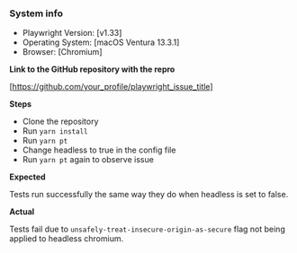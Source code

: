<!-- ⚠️⚠️ Do not delete this template ⚠️⚠️ -->

<!-- 🔎 Search existing issues to avoid creating duplicates. -->
<!-- 🧪 Test using the latest Playwright release to see if your issue has already been fixed -->
<!-- 💡 Provide enough information for us to be able to reproduce your issue locally -->

### System info
- Playwright Version: [v1.33]
- Operating System: [macOS Ventura 13.3.1]
- Browser: [Chromium]
<!-- - Other info: -->
<!-- 
### Source code

- [ ] I provided exact source code that allows reproducing the issue locally. -->

<!-- For simple cases, please provide a self-contained test file along with the config file -->
<!-- For larger cases, you can provide a GitHub repo you created for this issue -->
<!-- If we can not reproduce the problem locally, we won't be able to act on it -->
<!-- You can still file without the exact code and we will try to help, but if we can't repro, it will be closed -->

**Link to the GitHub repository with the repro**

[https://github.com/your_profile/playwright_issue_title]

<!-- or

**Config file**

```js
// playwright.config.ts
import { defineConfig, devices } from '@playwright/test';

export default defineConfig({
  projects: [
    {
      name: 'chromium',
      use: { ...devices['Desktop Chrome'], },
    },
});
```

**Test file (self-contained)**

```js
it('should check the box using setChecked', async ({ page }) => {
  await page.setContent(`<input id='checkbox' type='checkbox'></input>`);
  await page.getByRole('checkbox').check();
  await expect(page.getByRole('checkbox')).toBeChecked();
});
``` -->

**Steps**
- Clone the repository
- Run `yarn install`
- Run `yarn pt`
- Change headless to true in the config file
- Run `yarn pt` again to observe issue

**Expected**

Tests run successfully the same way they do when headless is set to false.

**Actual**

Tests fail due to `unsafely-treat-insecure-origin-as-secure` flag not being applied to headless chromium.
